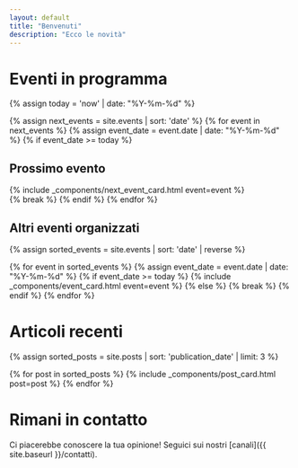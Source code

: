 ```yaml
---
layout: default
title: "Benvenuti"
description: "Ecco le novità"
---
```


# Eventi in programma
{% assign today = 'now' | date: "%Y-%m-%d" %}

{% assign next_events = site.events | sort: 'date' %}
{% for event in next_events %}
{% assign event_date = event.date | date: "%Y-%m-%d" %}
{% if event_date >= today %}
## Prossimo evento
  <div>
      {% include _components/next_event_card.html event=event %}
  </div>
  {% break %}
  {% endif %}
{% endfor %}

## Altri eventi organizzati
{% assign sorted_events = site.events | sort: 'date' | reverse %}
<div class="timeline">
{% for event in sorted_events %}
  {% assign event_date = event.date | date: "%Y-%m-%d" %}
  {% if event_date >= today %}
    {% include _components/event_card.html event=event %}
  {% else %}
    {% break %}
  {% endif %}
{% endfor %}
</div>

# Articoli recenti

{% assign sorted_posts = site.posts | sort: 'publication_date' | limit: 3 %}
<div class="post-list mb-5">
  {% for post in sorted_posts %}
    {% include _components/post_card.html post=post %}
  {% endfor %}
</div>

# Rimani in contatto

Ci piacerebbe conoscere la tua opinione! Seguici sui nostri [canali]({{ site.baseurl }}/contatti).